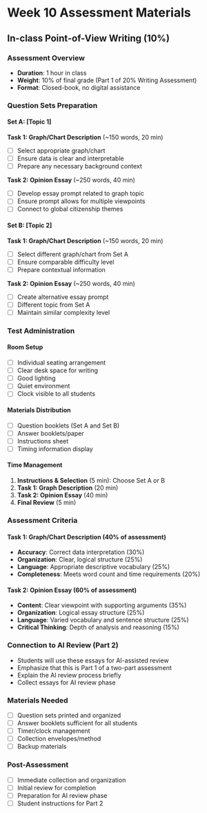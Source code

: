 # Week 10 Assessment Materials

## In-class Point-of-View Writing (10%)

### Assessment Overview
- **Duration**: 1 hour in class
- **Weight**: 10% of final grade (Part 1 of 20% Writing Assessment)
- **Format**: Closed-book, no digital assistance

### Question Sets Preparation
#### Set A: [Topic 1]
**Task 1: Graph/Chart Description** (~150 words, 20 min)
- [ ] Select appropriate graph/chart
- [ ] Ensure data is clear and interpretable
- [ ] Prepare any necessary background context

**Task 2: Opinion Essay** (~250 words, 40 min)
- [ ] Develop essay prompt related to graph topic
- [ ] Ensure prompt allows for multiple viewpoints
- [ ] Connect to global citizenship themes

#### Set B: [Topic 2]
**Task 1: Graph/Chart Description** (~150 words, 20 min)
- [ ] Select different graph/chart from Set A
- [ ] Ensure comparable difficulty level
- [ ] Prepare contextual information

**Task 2: Opinion Essay** (~250 words, 40 min)
- [ ] Create alternative essay prompt
- [ ] Different topic from Set A
- [ ] Maintain similar complexity level

### Test Administration
#### Room Setup
- [ ] Individual seating arrangement
- [ ] Clear desk space for writing
- [ ] Good lighting
- [ ] Quiet environment
- [ ] Clock visible to all students

#### Materials Distribution
- [ ] Question booklets (Set A and Set B)
- [ ] Answer booklets/paper
- [ ] Instructions sheet
- [ ] Timing information display

#### Time Management
1. **Instructions & Selection** (5 min): Choose Set A or B
2. **Task 1: Graph Description** (20 min)
3. **Task 2: Opinion Essay** (40 min)
4. **Final Review** (5 min)

### Assessment Criteria
#### Task 1: Graph/Chart Description (40% of assessment)
- **Accuracy**: Correct data interpretation (30%)
- **Organization**: Clear, logical structure (25%)
- **Language**: Appropriate descriptive vocabulary (25%)
- **Completeness**: Meets word count and time requirements (20%)

#### Task 2: Opinion Essay (60% of assessment)
- **Content**: Clear viewpoint with supporting arguments (35%)
- **Organization**: Logical essay structure (25%)
- **Language**: Varied vocabulary and sentence structure (25%)
- **Critical Thinking**: Depth of analysis and reasoning (15%)

### Connection to AI Review (Part 2)
- Students will use these essays for AI-assisted review
- Emphasize that this is Part 1 of a two-part assessment
- Explain the AI review process briefly
- Collect essays for AI review phase

### Materials Needed
- [ ] Question sets printed and organized
- [ ] Answer booklets sufficient for all students
- [ ] Timer/clock management
- [ ] Collection envelopes/method
- [ ] Backup materials

### Post-Assessment
- [ ] Immediate collection and organization
- [ ] Initial review for completion
- [ ] Preparation for AI review phase
- [ ] Student instructions for Part 2
